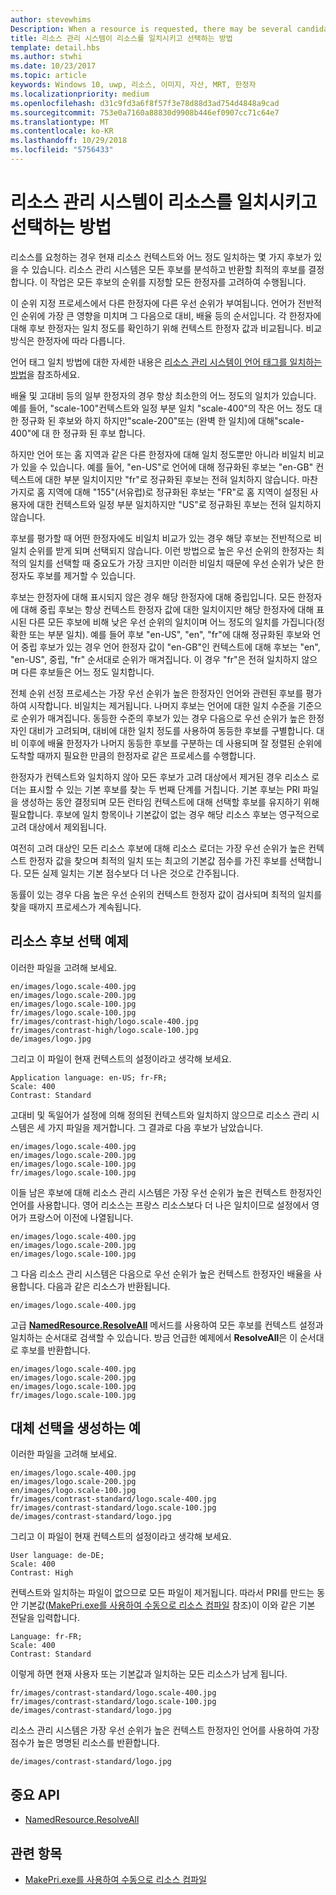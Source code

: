 ```yaml
---
author: stevewhims
Description: When a resource is requested, there may be several candidates that match the current resource context to some degree. The Resource Management System will analyze all of the candidates and determine the best candidate to return. This topic describes that process in detail and gives examples.
title: 리소스 관리 시스템이 리소스를 일치시키고 선택하는 방법
template: detail.hbs
ms.author: stwhi
ms.date: 10/23/2017
ms.topic: article
keywords: Windows 10, uwp, 리소스, 이미지, 자산, MRT, 한정자
ms.localizationpriority: medium
ms.openlocfilehash: d31c9fd3a6f8f57f3e78d88d3ad754d4848a9cad
ms.sourcegitcommit: 753e0a7160a88830d9908b446ef0907cc71c64e7
ms.translationtype: MT
ms.contentlocale: ko-KR
ms.lasthandoff: 10/29/2018
ms.locfileid: "5756433"
---
```

# <a name="how-the-resource-management-system-matches-and-chooses-resources"></a>리소스 관리 시스템이 리소스를 일치시키고 선택하는 방법
리소스를 요청하는 경우 현재 리소스 컨텍스트와 어느 정도 일치하는 몇 가지 후보가 있을 수 있습니다. 리소스 관리 시스템은 모든 후보를 분석하고 반환할 최적의 후보를 결정합니다. 이 작업은 모든 후보의 순위를 지정할 모든 한정자를 고려하여 수행됩니다.

이 순위 지정 프로세스에서 다른 한정자에 다른 우선 순위가 부여됩니다. 언어가 전반적인 순위에 가장 큰 영향을 미치며 그 다음으로 대비, 배율 등의 순서입니다. 각 한정자에 대해 후보 한정자는 일치 정도를 확인하기 위해 컨텍스트 한정자 값과 비교됩니다. 비교 방식은 한정자에 따라 다릅니다.

언어 태그 일치 방법에 대한 자세한 내용은 [리소스 관리 시스템이 언어 태그를 일치하는 방법](how-rms-matches-lang-tags.md)을 참조하세요.

배율 및 고대비 등의 일부 한정자의 경우 항상 최소한의 어느 정도의 일치가 있습니다. 예를 들어, "scale-100"컨텍스트와 일정 부분 일치 "scale-400"의 작은 어느 정도 대 한 정규화 된 후보와 하지 하지만"scale-200"또는 (완벽 한 일치)에 대해"scale-400"에 대 한 정규화 된 후보 합니다.

하지만 언어 또는 홈 지역과 같은 다른 한정자에 대해 일치 정도뿐만 아니라 비일치 비교가 있을 수 있습니다. 예를 들어, "en-US"로 언어에 대해 정규화된 후보는 "en-GB" 컨텍스트에 대한 부분 일치이지만 "fr"로 정규화된 후보는 전혀 일치하지 않습니다. 마찬가지로 홈 지역에 대해 "155"(서유럽)로 정규화된 후보는 "FR"로 홈 지역이 설정된 사용자에 대한 컨텍스트와 일정 부분 일치하지만 "US"로 정규화된 후보는 전혀 일치하지 않습니다.

후보를 평가할 때 어떤 한정자에도 비일치 비교가 있는 경우 해당 후보는 전반적으로 비일치 순위를 받게 되며 선택되지 않습니다. 이런 방법으로 높은 우선 순위의 한정자는 최적의 일치를 선택할 때 중요도가 가장 크지만 이러한 비일치 때문에 우선 순위가 낮은 한정자도 후보를 제거할 수 있습니다.

후보는 한정자에 대해 표시되지 않은 경우 해당 한정자에 대해 중립입니다. 모든 한정자에 대해 중립 후보는 항상 컨텍스트 한정자 값에 대한 일치이지만 해당 한정자에 대해 표시된 다른 모든 후보에 비해 낮은 우선 순위의 일치이며 어느 정도의 일치를 가집니다(정확한 또는 부분 일치). 예를 들어 후보 "en-US", "en", "fr"에 대해 정규화된 후보와 언어 중립 후보가 있는 경우 언어 한정자 값이 "en-GB"인 컨텍스트에 대해 후보는 "en", "en-US", 중립, "fr" 순서대로 순위가 매겨집니다. 이 경우 "fr"은 전혀 일치하지 않으며 다른 후보들은 어느 정도 일치합니다.

전체 순위 선정 프로세스는 가장 우선 순위가 높은 한정자인 언어와 관련된 후보를 평가하여 시작합니다. 비일치는 제거됩니다. 나머지 후보는 언어에 대한 일치 수준을 기준으로 순위가 매겨집니다. 동등한 수준의 후보가 있는 경우 다음으로 우선 순위가 높은 한정자인 대비가 고려되며, 대비에 대한 일치 정도를 사용하여 동등한 후보를 구별합니다. 대비 이후에 배율 한정자가 나머지 동등한 후보를 구분하는 데 사용되며 잘 정렬된 순위에 도착할 때까지 필요한 만큼의 한정자로 같은 프로세스를 수행합니다.

한정자가 컨텍스트와 일치하지 않아 모든 후보가 고려 대상에서 제거된 경우 리소스 로더는 표시할 수 있는 기본 후보를 찾는 두 번째 단계를 거칩니다. 기본 후보는 PRI 파일을 생성하는 동안 결정되며 모든 런타임 컨텍스트에 대해 선택할 후보를 유지하기 위해 필요합니다. 후보에 일치 항목이나 기본값이 없는 경우 해당 리소스 후보는 영구적으로 고려 대상에서 제외됩니다.

여전히 고려 대상인 모든 리소스 후보에 대해 리소스 로더는 가장 우선 순위가 높은 컨텍스트 한정자 값을 찾으며 최적의 일치 또는 최고의 기본값 점수를 가진 후보를 선택합니다. 모든 실제 일치는 기본 점수보다 더 나은 것으로 간주됩니다.

동률이 있는 경우 다음 높은 우선 순위의 컨텍스트 한정자 값이 검사되며 최적의 일치를 찾을 때까지 프로세스가 계속됩니다.

## <a name="example-of-choosing-a-resource-candidate"></a>리소스 후보 선택 예제
이러한 파일을 고려해 보세요.

```
en/images/logo.scale-400.jpg
en/images/logo.scale-200.jpg
en/images/logo.scale-100.jpg  
fr/images/logo.scale-100.jpg
fr/images/contrast-high/logo.scale-400.jpg
fr/images/contrast-high/logo.scale-100.jpg
de/images/logo.jpg
```

그리고 이 파일이 현재 컨텍스트의 설정이라고 생각해 보세요.

```
Application language: en-US; fr-FR;
Scale: 400
Contrast: Standard
```

고대비 및 독일어가 설정에 의해 정의된 컨텍스트와 일치하지 않으므로 리소스 관리 시스템은 세 가지 파일을 제거합니다. 그 결과로 다음 후보가 남았습니다.

```
en/images/logo.scale-400.jpg
en/images/logo.scale-200.jpg
en/images/logo.scale-100.jpg  
fr/images/logo.scale-100.jpg
```

이들 남은 후보에 대해 리소스 관리 시스템은 가장 우선 순위가 높은 컨텍스트 한정자인 언어를 사용합니다. 영어 리소스는 프랑스 리소스보다 더 나은 일치이므로 설정에서 영어가 프랑스어 이전에 나열됩니다.

```
en/images/logo.scale-400.jpg
en/images/logo.scale-200.jpg
en/images/logo.scale-100.jpg  
```

그 다음 리소스 관리 시스템은 다음으로 우선 순위가 높은 컨텍스트 한정자인 배율을 사용합니다. 다음과 같은 리소스가 반환됩니다.

```
en/images/logo.scale-400.jpg
```

고급 [**NamedResource.ResolveAll**](/uwp/api/windows.applicationmodel.resources.core.namedresource.resolveall?branch=live) 메서드를 사용하여 모든 후보를 컨텍스트 설정과 일치하는 순서대로 검색할 수 있습니다. 방금 언급한 예제에서 **ResolveAll**은 이 순서대로 후보를 반환합니다.

```
en/images/logo.scale-400.jpg
en/images/logo.scale-200.jpg
en/images/logo.scale-100.jpg  
fr/images/logo.scale-100.jpg
```

## <a name="example-of-producing-a-fallback-choice"></a>대체 선택을 생성하는 예
이러한 파일을 고려해 보세요.

```
en/images/logo.scale-400.jpg
en/images/logo.scale-200.jpg
en/images/logo.scale-100.jpg  
fr/images/contrast-standard/logo.scale-400.jpg
fr/images/contrast-standard/logo.scale-100.jpg
de/images/contrast-standard/logo.jpg
```

그리고 이 파일이 현재 컨텍스트의 설정이라고 생각해 보세요.

```
User language: de-DE;
Scale: 400
Contrast: High
```

컨텍스트와 일치하는 파일이 없으므로 모든 파일이 제거됩니다. 따라서 PRI를 만드는 동안 기본값([MakePri.exe를 사용하여 수동으로 리소스 컴파일](compile-resources-manually-with-makepri.md) 참조)이 이와 같은 기본 전달을 입력합니다.

```
Language: fr-FR;
Scale: 400
Contrast: Standard
```

이렇게 하면 현재 사용자 또는 기본값과 일치하는 모든 리소스가 남게 됩니다.

```
fr/images/contrast-standard/logo.scale-400.jpg
fr/images/contrast-standard/logo.scale-100.jpg
de/images/contrast-standard/logo.jpg
```

리소스 관리 시스템은 가장 우선 순위가 높은 컨텍스트 한정자인 언어를 사용하여 가장 점수가 높은 명명된 리소스를 반환합니다.

```
de/images/contrast-standard/logo.jpg
```

## <a name="important-apis"></a>중요 API
* [NamedResource.ResolveAll](/uwp/api/windows.applicationmodel.resources.core.namedresource.resolveall?branch=live)

## <a name="related-topics"></a>관련 항목
* [MakePri.exe를 사용하여 수동으로 리소스 컴파일](compile-resources-manually-with-makepri.md)